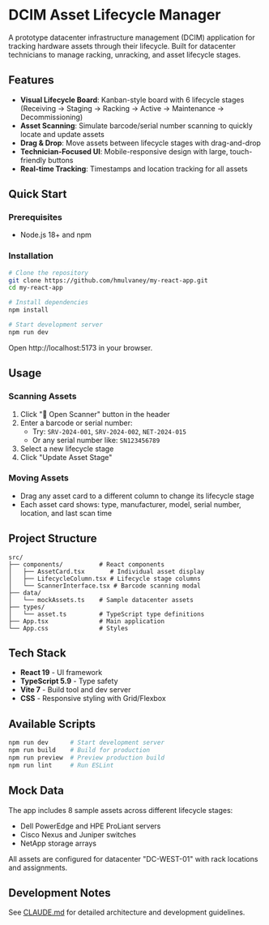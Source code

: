 # DCIM Asset Lifecycle Manager

A prototype datacenter infrastructure management (DCIM) application for tracking hardware assets through their lifecycle. Built for datacenter technicians to manage racking, unracking, and asset lifecycle stages.

## Features

- **Visual Lifecycle Board**: Kanban-style board with 6 lifecycle stages (Receiving → Staging → Racking → Active → Maintenance → Decommissioning)
- **Asset Scanning**: Simulate barcode/serial number scanning to quickly locate and update assets
- **Drag & Drop**: Move assets between lifecycle stages with drag-and-drop
- **Technician-Focused UI**: Mobile-responsive design with large, touch-friendly buttons
- **Real-time Tracking**: Timestamps and location tracking for all assets

## Quick Start

### Prerequisites
- Node.js 18+ and npm

### Installation

```bash
# Clone the repository
git clone https://github.com/hmulvaney/my-react-app.git
cd my-react-app

# Install dependencies
npm install

# Start development server
npm run dev
```

Open http://localhost:5173 in your browser.

## Usage

### Scanning Assets
1. Click "📱 Open Scanner" button in the header
2. Enter a barcode or serial number:
   - Try: `SRV-2024-001`, `SRV-2024-002`, `NET-2024-015`
   - Or any serial number like: `SN123456789`
3. Select a new lifecycle stage
4. Click "Update Asset Stage"

### Moving Assets
- Drag any asset card to a different column to change its lifecycle stage
- Each asset card shows: type, manufacturer, model, serial number, location, and last scan time

## Project Structure

```
src/
├── components/          # React components
│   ├── AssetCard.tsx       # Individual asset display
│   ├── LifecycleColumn.tsx # Lifecycle stage columns
│   └── ScannerInterface.tsx # Barcode scanning modal
├── data/
│   └── mockAssets.ts    # Sample datacenter assets
├── types/
│   └── asset.ts         # TypeScript type definitions
├── App.tsx              # Main application
└── App.css              # Styles
```

## Tech Stack

- **React 19** - UI framework
- **TypeScript 5.9** - Type safety
- **Vite 7** - Build tool and dev server
- **CSS** - Responsive styling with Grid/Flexbox

## Available Scripts

```bash
npm run dev      # Start development server
npm run build    # Build for production
npm run preview  # Preview production build
npm run lint     # Run ESLint
```

## Mock Data

The app includes 8 sample assets across different lifecycle stages:
- Dell PowerEdge and HPE ProLiant servers
- Cisco Nexus and Juniper switches
- NetApp storage arrays

All assets are configured for datacenter "DC-WEST-01" with rack locations and assignments.

## Development Notes

See [CLAUDE.md](./CLAUDE.md) for detailed architecture and development guidelines.
